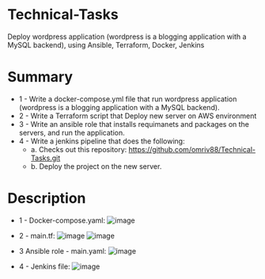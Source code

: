 # Technical-Tasks
Deploy wordpress application (wordpress is a blogging application with a MySQL backend), using Ansible, Terraform, Docker, Jenkins




# Summary
 - 1 - Write a docker-compose.yml file that run wordpress application (wordpress is a blogging application with a MySQL backend).
 - 2 - Write a Terraform script that Deploy new server on AWS environment 
 - 3 - Write an ansible role that installs requimanets and packages on the servers, and run the application. 
 - 4 - Write a jenkins pipeline that does the following:
      * a. Checks out this repository: https://github.com/omriv88/Technical-Tasks.git
      * b. Deploy the project on the new server.

# Description
  
 
 * 1 - Docker-compose.yaml:
 ![image](https://user-images.githubusercontent.com/113102456/219937636-95031bcc-b32c-4989-9df9-b723ce11793d.png)


 * 2 - main.tf:
 ![image](https://user-images.githubusercontent.com/113102456/219937925-0a3d793d-7048-42ff-89fb-b32f4e77d46e.png)
![image](https://user-images.githubusercontent.com/113102456/219937943-ee6cef2c-8b13-409c-aadc-6dad25d7e8d2.png)
 
 
 * 3 Ansible role - main.yaml:
 ![image](https://user-images.githubusercontent.com/113102456/219937736-d8c7bb61-cbbe-407a-ab87-627d5dcf64c6.png)


 * 4 - Jenkins file:
 ![image](https://user-images.githubusercontent.com/113102456/219938010-9adc9ee3-8444-4b57-9082-20048c1d7f07.png)

